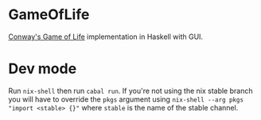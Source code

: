# GameOfLife
[Conway's Game of Life](https://en.wikipedia.org/wiki/Conway%27s_Game_of_Life) implementation in Haskell with GUI.

# Dev mode
Run `nix-shell` then run `cabal run`. If you're not using the nix stable branch you will have to override
the `pkgs` argument using `nix-shell --arg pkgs "import <stable> {}"` where `stable` is the name of the stable channel.
